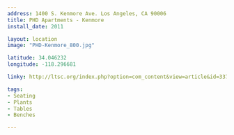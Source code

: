 ```yaml
---
address: 1400 S. Kenmore Ave. Los Angeles, CA 90006 
title: PHD Apartments - Kenmore
install_date: 2011

layout: location
image: "PHD-Kenmore_800.jpg"

latitude: 34.046232
longitude: -118.296681

linky: http://ltsc.org/index.php?option=com_content&view=article&id=337

tags:	
- Seating
- Plants
- Tables
- Benches

---
```

